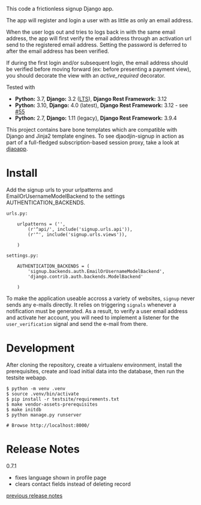 This code a frictionless signup Django app.

The app will register and login a user with as little as only an email address.

When the user logs out and tries to logs back in with the same email address,
the app will first verify the email address through an activation url send
to the registered email address. Setting the password is deferred to after
the email address has been verified.

If during the first login and/or subsequent login, the email address should
be verified before moving forward (ex: before presenting a payment view),
you should decorate the view with an *active_required* decorator.

Tested with

- **Python:** 3.7, **Django:** 3.2 ([LTS](https://www.djangoproject.com/download/)), **Django Rest Framework:** 3.12
- **Python:** 3.10, **Django:** 4.0 (latest), **Django Rest Framework:** 3.12 - see [#55](https://github.com/djaodjin/djaodjin-signup/issues/55)
- **Python:** 2.7, **Django:** 1.11 (legacy), **Django Rest Framework:** 3.9.4

This project contains bare bone templates which are compatible with Django
and Jinja2 template engines. To see djaodjin-signup in action as part
of a full-fledged subscription-based session proxy, take a look
at [djaoapp](https://github.com/djaodjin/djaoapp/).


Install
=======

Add the signup urls to your urlpatterns and EmailOrUsernameModelBackend
to the settings AUTHENTICATION_BACKENDS.

    urls.py:

        urlpatterns = ('',
            (r'^api/', include('signup.urls.api')),
            (r'^', include('signup.urls.views')),

        )

    settings.py:

        AUTHENTICATION_BACKENDS = (
            'signup.backends.auth.EmailOrUsernameModelBackend',
            'django.contrib.auth.backends.ModelBackend'

        )

To make the application useable accross a variety of websites, ``signup`` never
sends any e-mails directly. It relies on triggering ``signals`` whenever
a notification must be generated. As a result, to verify a user email address
and activate her account, you will need to implement a listener for the
``user_verification`` signal and send the e-mail from there.

Development
===========

After cloning the repository, create a virtualenv environment, install
the prerequisites, create and load initial data into the database, then
run the testsite webapp.

    $ python -m venv .venv
    $ source .venv/bin/activate
    $ pip install -r testsite/requirements.txt
    $ make vendor-assets-prerequisites
    $ make initdb
    $ python manage.py runserver

    # Browse http://localhost:8000/

Release Notes
=============

0.7.1

  * fixes language shown in profile page
  * clears contact fields instead of deleting record

[previous release notes](changelog)
